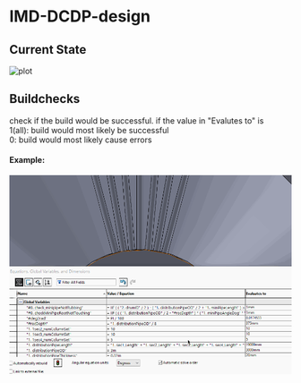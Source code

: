 # IMD-DCDP-design
## Current State 
![plot](https://github.com/saltyfishie98/IMD-DCDP-design/tree/master/assets/current.png)

## Buildchecks
check if the build would be successful. if the value in "Evalutes to" is <br/>
1(all): build would most likely be successful <br/>
0: build would most likely cause errors <br/>	

#### Example:
![](https://github.com/saltyfishie98/IMD-DCDP-design/blob/master/assets/checksDemo.gif)
